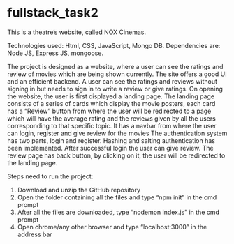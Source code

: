 # fullstack_task2

This is a theatre’s website, called NOX Cinemas.

Technologies used: Html, CSS, JavaScript, Mongo DB.
Dependencies are: Node JS, Express JS, mongoose.

The project is designed as a website, where a user can see the ratings and review of movies which are being shown currently.
The site offers a good UI and an efficient backend.
A user can see the ratings and reviews without signing in but needs to sign in to write a review or give ratings.
On opening the website, the user is first displayed a landing page.
The landing page consists of a series of cards which display the movie posters, each card has a “Review” button from where the user will be redirected to a page which will have the average rating and the reviews given by all the users corresponding to that specific topic.
It has a navbar from where the user can login, register and give review for the movies
The authentication system has two parts, login and register. Hashing and salting authentication has been implemented.
After successful login the user can give review.
The review page has back button, by clicking on it, the user will be redirected to the landing page.

Steps need to run the project: 
1.	Download and unzip the GitHub repository
2.	Open the folder containing all the files and type “npm init” in the cmd prompt
3.	After all the files are downloaded, type “nodemon index.js” in the cmd prompt
4.	Open chrome/any other browser and type “localhost:3000” in the address bar
